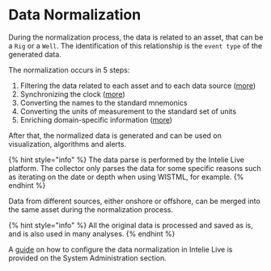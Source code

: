 # Data Normalization

During the normalization process, the data is related to an asset, that can be a `Rig` or a `Well`. The identification of this relationship is the `event type` of the generated data.

The normalization occurs in 5 steps:

1. Filtering the data related to each asset and to each data source ([more](../../administration/data-normalization/))
2. Synchronizing the clock ([more](clock-syncronization.md))
3. Converting the names to the standard mnemonics
4. Converting the units of measurement to the standard set of units
5. Enriching domain-specific information ([more](data-enrichment.md))

After that, the normalized data is generated and can be used on visualization, algorithms and alerts.

{% hint style="info" %}
The data parse is performed by the Intelie Live platform. The collector only parses the data for some specific reasons such as iterating on the date or depth when using WISTML, for example.
{% endhint %}

Data from different sources, either onshore or offshore, can be merged into the same asset during the normalization process.

{% hint style="info" %}
All the original data is processed and saved as is, and is also used in many analyses.
{% endhint %}

A [guide](../../administration/data-normalization/) on how to configure the data normalization in Intelie Live is provided on the System Administration section.

